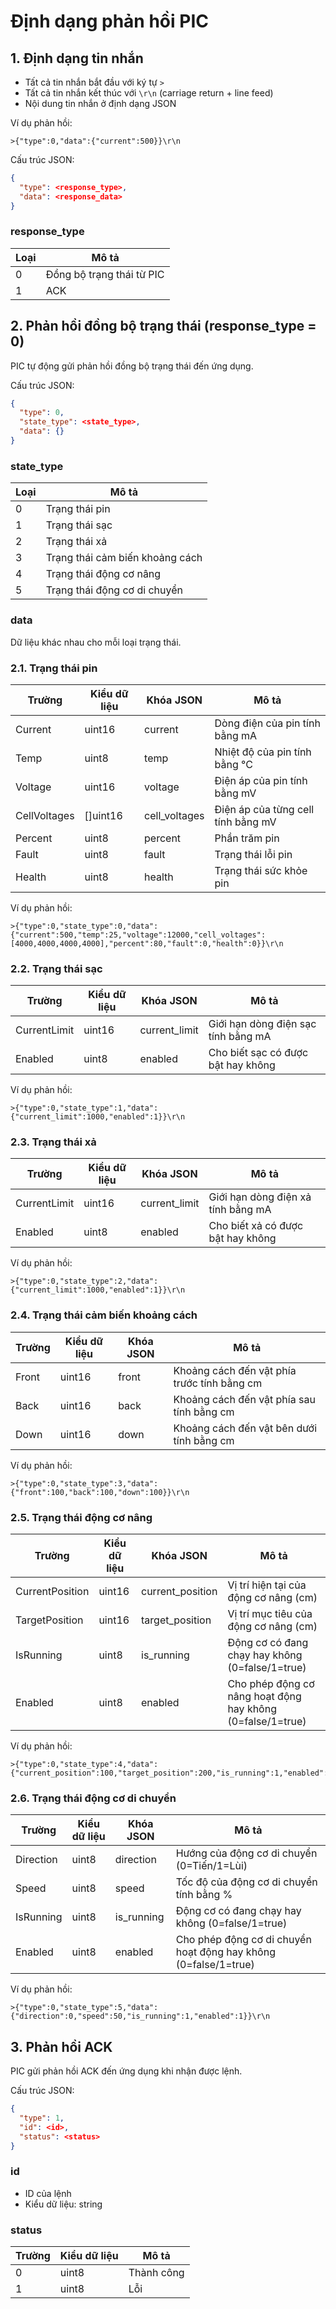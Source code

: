 # Định dạng phản hồi PIC

## 1. Định dạng tin nhắn

- Tất cả tin nhắn bắt đầu với ký tự `>`
- Tất cả tin nhắn kết thúc với `\r\n` (carriage return + line feed)
- Nội dung tin nhắn ở định dạng JSON

Ví dụ phản hồi:
```
>{"type":0,"data":{"current":500}}\r\n
```

Cấu trúc JSON:
```json
{
  "type": <response_type>,
  "data": <response_data>
}
```

### response_type

| Loại | Mô tả                     |
|------|---------------------------|
| 0    | Đồng bộ trạng thái từ PIC |
| 1    | ACK                       |

## 2. Phản hồi đồng bộ trạng thái (response_type = 0)

PIC tự động gửi phản hồi đồng bộ trạng thái đến ứng dụng.

Cấu trúc JSON:
```json
{
  "type": 0,
  "state_type": <state_type>,
  "data": {}
}
```

### state_type

| Loại | Mô tả                           |
|------|---------------------------------|
| 0    | Trạng thái pin                  |
| 1    | Trạng thái sạc                  |
| 2    | Trạng thái xả                   |
| 3    | Trạng thái cảm biến khoảng cách |
| 4    | Trạng thái động cơ nâng         |
| 5    | Trạng thái động cơ di chuyển    |

### data

Dữ liệu khác nhau cho mỗi loại trạng thái.

### 2.1. Trạng thái pin

| Trường | Kiểu dữ liệu | Khóa JSON | Mô tả |
|-------|-----------|----------|-------------|
| Current | uint16 | current | Dòng điện của pin tính bằng mA |
| Temp | uint8 | temp | Nhiệt độ của pin tính bằng °C |
| Voltage | uint16 | voltage | Điện áp của pin tính bằng mV |
| CellVoltages | []uint16 | cell_voltages | Điện áp của từng cell tính bằng mV |
| Percent | uint8 | percent | Phần trăm pin |
| Fault | uint8 | fault | Trạng thái lỗi pin |
| Health | uint8 | health | Trạng thái sức khỏe pin |

Ví dụ phản hồi:
```
>{"type":0,"state_type":0,"data":{"current":500,"temp":25,"voltage":12000,"cell_voltages":[4000,4000,4000,4000],"percent":80,"fault":0,"health":0}}\r\n
```

### 2.2. Trạng thái sạc

| Trường | Kiểu dữ liệu | Khóa JSON | Mô tả |
|-------|-----------|----------|-------------|
| CurrentLimit | uint16 | current_limit | Giới hạn dòng điện sạc tính bằng mA |
| Enabled | uint8 | enabled | Cho biết sạc có được bật hay không |

Ví dụ phản hồi:
```
>{"type":0,"state_type":1,"data":{"current_limit":1000,"enabled":1}}\r\n
```

### 2.3. Trạng thái xả

| Trường | Kiểu dữ liệu | Khóa JSON | Mô tả |
|-------|-----------|----------|-------------|
| CurrentLimit | uint16 | current_limit | Giới hạn dòng điện xả tính bằng mA |
| Enabled | uint8 | enabled | Cho biết xả có được bật hay không |

Ví dụ phản hồi:
```
>{"type":0,"state_type":2,"data":{"current_limit":1000,"enabled":1}}\r\n
```

### 2.4. Trạng thái cảm biến khoảng cách

| Trường | Kiểu dữ liệu | Khóa JSON | Mô tả |
|-------|-----------|----------|-------------|
| Front | uint16 | front | Khoảng cách đến vật phía trước tính bằng cm |
| Back | uint16 | back | Khoảng cách đến vật phía sau tính bằng cm |
| Down | uint16 | down | Khoảng cách đến vật bên dưới tính bằng cm |

Ví dụ phản hồi:
```
>{"type":0,"state_type":3,"data":{"front":100,"back":100,"down":100}}\r\n
```

### 2.5. Trạng thái động cơ nâng

| Trường | Kiểu dữ liệu | Khóa JSON | Mô tả |
|-------|-----------|----------|-------------|
| CurrentPosition | uint16 | current_position | Vị trí hiện tại của động cơ nâng (cm) |
| TargetPosition | uint16 | target_position | Vị trí mục tiêu của động cơ nâng (cm) |
| IsRunning | uint8 | is_running | Động cơ có đang chạy hay không (0=false/1=true) |
| Enabled | uint8 | enabled | Cho phép động cơ nâng hoạt động hay không (0=false/1=true) |

Ví dụ phản hồi:
```
>{"type":0,"state_type":4,"data":{"current_position":100,"target_position":200,"is_running":1,"enabled":1}}\r\n
```

### 2.6. Trạng thái động cơ di chuyển


| Trường | Kiểu dữ liệu | Khóa JSON | Mô tả |
|-------|-----------|----------|-------------|
| Direction | uint8 | direction | Hướng của động cơ di chuyển (0=Tiến/1=Lùi) |
| Speed | uint8 | speed | Tốc độ của động cơ di chuyển tính bằng % |
| IsRunning | uint8 | is_running | Động cơ có đang chạy hay không (0=false/1=true) |
| Enabled | uint8 | enabled | Cho phép động cơ di chuyển hoạt động hay không (0=false/1=true) |

Ví dụ phản hồi:
```
>{"type":0,"state_type":5,"data":{"direction":0,"speed":50,"is_running":1,"enabled":1}}\r\n
```

## 3. Phản hồi ACK

PIC gửi phản hồi ACK đến ứng dụng khi nhận được lệnh.

Cấu trúc JSON:
```json
{
  "type": 1,
  "id": <id>,
  "status": <status>
}
```

### id

- ID của lệnh
- Kiểu dữ liệu: string

### status

| Trường | Kiểu dữ liệu | Mô tả |
|-------|-----------|----------|
| 0 | uint8 | Thành công |
| 1 | uint8 | Lỗi |
